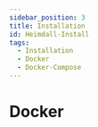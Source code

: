```yaml
---
sidebar_position: 3
title: Installation
id: Heimdall-Install
tags:
  - Installation
  - Docker
  - Docker-Compose
---
```


# Docker
